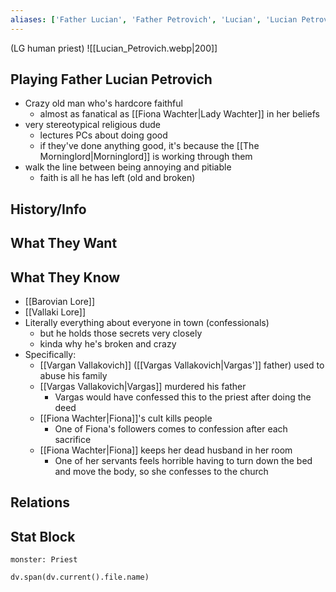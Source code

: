 ```yaml
---
aliases: ['Father Lucian', 'Father Petrovich', 'Lucian', 'Lucian Petrovich']
---
```

(LG human priest)
![[Lucian_Petrovich.webp|200]]
## Playing Father Lucian Petrovich
- Crazy old man who's hardcore faithful
	- almost as fanatical as [[Fiona Wachter|Lady Wachter]] in her beliefs
- very stereotypical religious dude
	- lectures PCs about doing good
	- if they've done anything good, it's because the [[The Morninglord|Morninglord]] is working through them
- walk the line between being annoying and pitiable
	- faith is all he has left (old and broken)

## History/Info

## What They Want

## What They Know
- [[Barovian Lore]]
- [[Vallaki Lore]]
- Literally everything about everyone in town (confessionals)
	- but he holds those secrets very closely
	- kinda why he's broken and crazy
- Specifically:
	- [[Vargan Vallakovich]] ([[Vargas Vallakovich|Vargas']] father) used to abuse his family
	- [[Vargas Vallakovich|Vargas]] murdered his father
		- Vargas would have confessed this to the priest after doing the deed
	- [[Fiona Wachter|Fiona]]'s cult kills people
		- One of Fiona's followers comes to confession after each sacrifice
	- [[Fiona Wachter|Fiona]] keeps her dead husband in her room
		- One of her servants feels horrible having to turn down the bed and move the body, so she confesses to the church

## Relations

## Stat Block

```statblock
monster: Priest
```

```dataviewjs
dv.span(dv.current().file.name)
```
